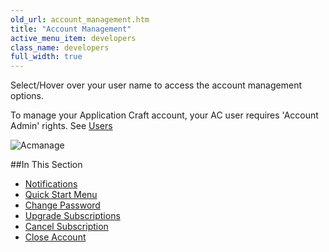 ```yaml
---
old_url: account_management.htm
title: "Account Management"
active_menu_item: developers
class_name: developers
full_width: true
---
```



Select/Hover over your user name to access the account management options.

To manage your Application Craft account, your AC user requires 'Account Admin' rights. See [Users](/developers/documentation/product-guide/the-console/console-tabs/more/users-groups/users)

![Acmanage](/img/docs/acmanage.png)

##In This Section

 - [Notifications](/developers/documentation/product-guide/account-management/notifications)
 - [Quick Start Menu](/developers/documentation/product-guide/account-management/quick-start-menu)
 - [Change Password](/developers/documentation/product-guide/account-management/change-password)
 - [Upgrade Subscriptions](/developers/documentation/product-guide/account-management/upgrade-subscription)
 - [Cancel Subscription](/developers/documentation/product-guide/account-management/cancel-subscription)
 - [Close Account](/developers/documentation/product-guide/account-management/close-account)

